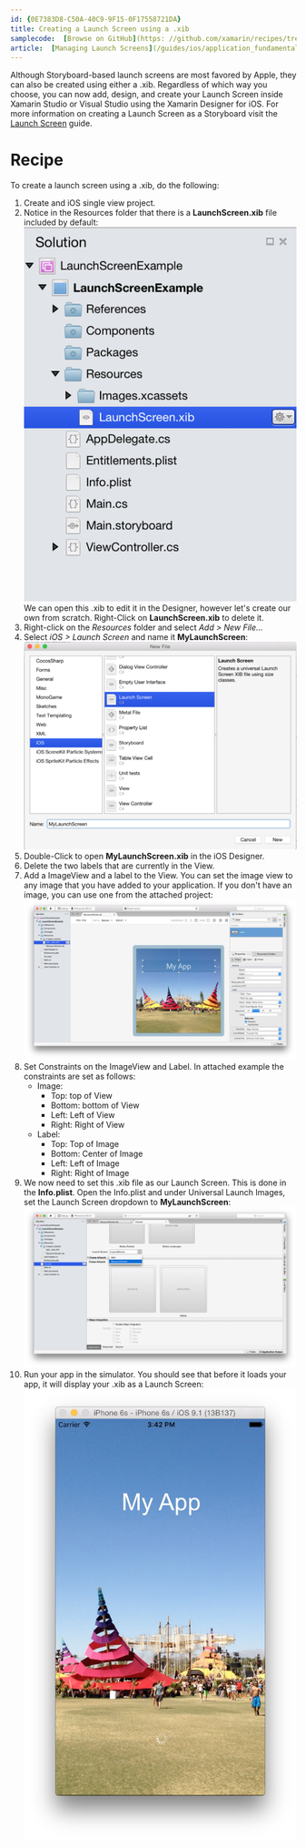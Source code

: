 ```yaml
---
id: {0E7383D8-C50A-40C9-9F15-0F17558721DA}  
title: Creating a Launch Screen using a .xib  
samplecode:  [Browse on GitHub](https: //github.com/xamarin/recipes/tree/master/ios/general/templates/launchscreen-xib)  
article:  [Managing Launch Screens](/guides/ios/application_fundamentals/working_with_images/launch-screens/#Managing_Launch_Screens)
---
```


Although Storyboard-based launch screens are most favored by Apple, they can also be created using either a .xib. Regardless of which way you choose, you can now add, design, and create your Launch Screen inside Xamarin Studio or Visual Studio using the Xamarin Designer for iOS. For more information on creating a Launch Screen as a Storyboard visit the [Launch Screen](/guides/ios/application_fundamentals/working_with_images/launch-screens/#Managing_Launch_Screens_with_Storyboards) guide.

# Recipe

To create a launch screen using a .xib, do the following: 

1. Create and iOS single view project.
2. Notice in the Resources folder that there is a **LaunchScreen.xib** file included by default: </br>[ ![](Images/image1.png)](Images/image1.png)</br>
	We can open this .xib to edit it in the Designer, however let's create our own from scratch. Right-Click on **LaunchScreen.xib** to delete it.
3. Right-click on the *Resources* folder and select *Add > New File...*
4. Select *iOS > Launch Screen* and name it **MyLaunchScreen**: </br>[ ![](Images/image2.png)](Images/image2.png)
5. Double-Click to open **MyLaunchScreen.xib** in the iOS Designer.
6. Delete the two labels that are currently in the View.
7. Add a ImageView and a label to the View. You can set the image view to any image that you have added to your application. If you don't have an image, you can use one from the attached project: </br>[ ![](Images/image3.png)](Images/image3.png)
8. Set Constraints on the ImageView and Label. In attached example the constraints are set as follows: 
	* Image: 
		* Top:  top of View
		* Bottom:  bottom of View
		* Left:  Left of View
		* Right:  Right of View
	* Label: 
		* Top:  Top of Image
		* Bottom:  Center of Image
		* Left:  Left of Image
		* Right:  Right of Image
9. We now need to set this .xib file as our Launch Screen. This is done in the **Info.plist**. Open the Info.plist and under Universal Launch Images, set the Launch Screen dropdown to **MyLaunchScreen**: </br>[ ![](Images/image4.png)](Images/image4.png)
10. Run your app in the simulator. You should see that before it loads your app, it will display your .xib as a Launch Screen: </br>
	[ ![](Images/image5.png)](Images/image5.png)


